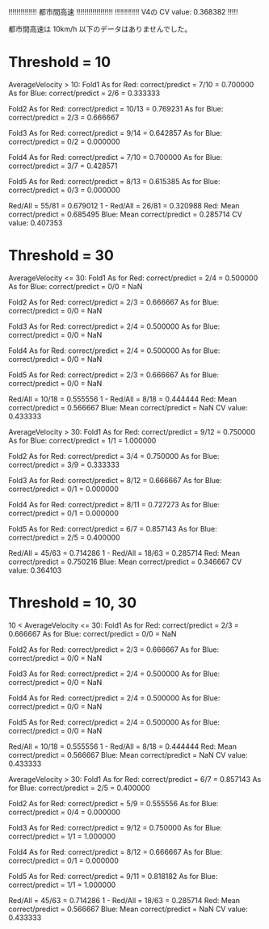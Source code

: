 !!!!!!!!!!!!!! 都市間高速 !!!!!!!!!!!!!!!!!!
!!!!!!!!!!!! V4の CV value: 0.368382 !!!!!

都市間高速は 10km/h 以下のデータはありませんでした。

# Threshold = 10

AverageVelocity > 10:
  Fold1
  As for Red: correct/predict = 7/10 = 0.700000
  As for Blue: correct/predict = 2/6 = 0.333333

  Fold2
  As for Red: correct/predict = 10/13 = 0.769231
  As for Blue: correct/predict = 2/3 = 0.666667

  Fold3
  As for Red: correct/predict = 9/14 = 0.642857
  As for Blue: correct/predict = 0/2 = 0.000000

  Fold4
  As for Red: correct/predict = 7/10 = 0.700000
  As for Blue: correct/predict = 3/7 = 0.428571

  Fold5
  As for Red: correct/predict = 8/13 = 0.615385
  As for Blue: correct/predict = 0/3 = 0.000000

  Red/All = 55/81 = 0.679012
  1 - Red/All = 26/81 = 0.320988
  Red: Mean correct/predict = 0.685495
  Blue: Mean correct/predict = 0.285714
  CV value: 0.407353

# Threshold = 30

AverageVelocity <= 30:
  Fold1
  As for Red: correct/predict = 2/4 = 0.500000
  As for Blue: correct/predict = 0/0 = NaN

  Fold2
  As for Red: correct/predict = 2/3 = 0.666667
  As for Blue: correct/predict = 0/0 = NaN

  Fold3
  As for Red: correct/predict = 2/4 = 0.500000
  As for Blue: correct/predict = 0/0 = NaN

  Fold4
  As for Red: correct/predict = 2/4 = 0.500000
  As for Blue: correct/predict = 0/0 = NaN

  Fold5
  As for Red: correct/predict = 2/3 = 0.666667
  As for Blue: correct/predict = 0/0 = NaN

  Red/All = 10/18 = 0.555556
  1 - Red/All = 8/18 = 0.444444
  Red: Mean correct/predict = 0.566667
  Blue: Mean correct/predict = NaN
  CV value: 0.433333

AverageVelocity > 30:
  Fold1
  As for Red: correct/predict = 9/12 = 0.750000
  As for Blue: correct/predict = 1/1 = 1.000000

  Fold2
  As for Red: correct/predict = 3/4 = 0.750000
  As for Blue: correct/predict = 3/9 = 0.333333

  Fold3
  As for Red: correct/predict = 8/12 = 0.666667
  As for Blue: correct/predict = 0/1 = 0.000000

  Fold4
  As for Red: correct/predict = 8/11 = 0.727273
  As for Blue: correct/predict = 0/1 = 0.000000

  Fold5
  As for Red: correct/predict = 6/7 = 0.857143
  As for Blue: correct/predict = 2/5 = 0.400000

  Red/All = 45/63 = 0.714286
  1 - Red/All = 18/63 = 0.285714
  Red: Mean correct/predict = 0.750216
  Blue: Mean correct/predict = 0.346667
  CV value: 0.364103

# Threshold = 10, 30

10 < AverageVelocity <= 30:
  Fold1
  As for Red: correct/predict = 2/3 = 0.666667
  As for Blue: correct/predict = 0/0 = NaN

  Fold2
  As for Red: correct/predict = 2/3 = 0.666667
  As for Blue: correct/predict = 0/0 = NaN

  Fold3
  As for Red: correct/predict = 2/4 = 0.500000
  As for Blue: correct/predict = 0/0 = NaN

  Fold4
  As for Red: correct/predict = 2/4 = 0.500000
  As for Blue: correct/predict = 0/0 = NaN

  Fold5
  As for Red: correct/predict = 2/4 = 0.500000
  As for Blue: correct/predict = 0/0 = NaN

  Red/All = 10/18 = 0.555556
  1 - Red/All = 8/18 = 0.444444
  Red: Mean correct/predict = 0.566667
  Blue: Mean correct/predict = NaN
  CV value: 0.433333

AverageVelocity > 30:
  Fold1
  As for Red: correct/predict = 6/7 = 0.857143
  As for Blue: correct/predict = 2/5 = 0.400000

  Fold2
  As for Red: correct/predict = 5/9 = 0.555556
  As for Blue: correct/predict = 0/4 = 0.000000

  Fold3
  As for Red: correct/predict = 9/12 = 0.750000
  As for Blue: correct/predict = 1/1 = 1.000000

  Fold4
  As for Red: correct/predict = 8/12 = 0.666667
  As for Blue: correct/predict = 0/1 = 0.000000

  Fold5
  As for Red: correct/predict = 9/11 = 0.818182
  As for Blue: correct/predict = 1/1 = 1.000000

  Red/All = 45/63 = 0.714286
  1 - Red/All = 18/63 = 0.285714
  Red: Mean correct/predict = 0.566667
  Blue: Mean correct/predict = NaN
  CV value: 0.433333
